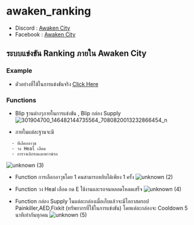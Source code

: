 # awaken_ranking
- Discord : [Awaken City](discord.gg/3kVvpJMEv3)
- Facebook : [Awaken City](https://www.facebook.com/Awakencityy)
## ระบบแข่งขัน Ranking ภายใน Awaken City

### Example
- ตัวอย่างที่ใช้ในการแข่งขันจริง [Click Here](https://fb.watch/fOO_jI43N5)

### Functions
- Blip ฐานต่างๆภายในการแข่งขัน , Blip กล่อง Supply
![301904700_146482144735564_7080820013232866454_n](https://user-images.githubusercontent.com/114501385/192568081-cfaad439-2184-4613-881e-ec2c88c6aa2a.jpg)

- ภายในแต่ละฐานจะมี
```
  - ที่เลือกอาวุธ
  - วง Heal เลือด
  - การาจเบิกรถและพาวน์รถ
```
![unknown (3)](https://user-images.githubusercontent.com/114501385/192573311-9a57dfe9-c410-4f88-82f2-ff76965f5941.png)

- Function การเลือกอาวุธโดย 1 คนสามารถหยิบได้เพียง 1 ครั้ง
![unknown (2)](https://user-images.githubusercontent.com/114501385/192570798-79c2dd62-c07f-4c32-b187-957f1a2c3401.png)

- Function วง Heal เลือด กด E ใช้งานและรอจนหลอดโหลดเสร็จ
![unknown (4)](https://user-images.githubusercontent.com/114501385/192573028-ee1b8dfb-1ce5-41eb-b731-03cceba616a2.png)

- Function กล่อง Supply ในแต่ละกล่องเมื่อเก็บแล้วจะมีโอกาสดรอป Painkiller,AED,Fixkit (ทรัพยากรที่ใช้ในการแข่งขัน) โดยแต่ละกล่องจะ Cooldown 5 นาทีเท่ากันทุกคน
![unknown (5)](https://user-images.githubusercontent.com/114501385/192573936-5c0d9bc0-73b2-4c2d-8525-9ddcdbc8d434.png)

